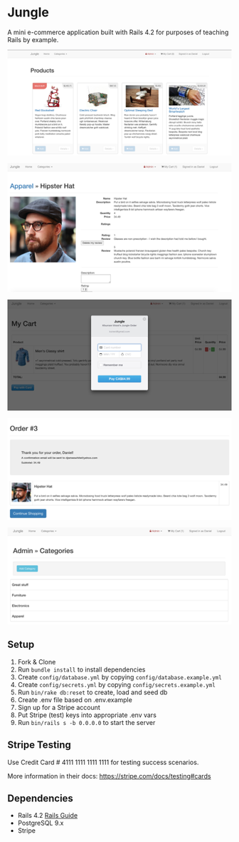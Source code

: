 # Jungle

A mini e-commerce application built with Rails 4.2 for purposes of teaching Rails by example.

!["The Jungle product catalogue"](https://github.com/danvangogh/jungle-rails/blob/master/docs/main_catalogue.png)

!["Product page with reviews"](https://github.com/danvangogh/jungle-rails/blob/master/docs/product_with_reviews.png)

!["Order screen"](https://github.com/danvangogh/jungle-rails/blob/master/docs/place_order.png)

!["Order confirmation"](https://github.com/danvangogh/jungle-rails/blob/master/docs/order_confirmation.png)

!["Admin add product categories"](https://github.com/danvangogh/jungle-rails/blob/master/docs/add_categories.png)


## Setup

1. Fork & Clone
2. Run `bundle install` to install dependencies
3. Create `config/database.yml` by copying `config/database.example.yml`
4. Create `config/secrets.yml` by copying `config/secrets.example.yml`
5. Run `bin/rake db:reset` to create, load and seed db
6. Create .env file based on .env.example
7. Sign up for a Stripe account
8. Put Stripe (test) keys into appropriate .env vars
9. Run `bin/rails s -b 0.0.0.0` to start the server

## Stripe Testing

Use Credit Card # 4111 1111 1111 1111 for testing success scenarios.

More information in their docs: <https://stripe.com/docs/testing#cards>

## Dependencies

* Rails 4.2 [Rails Guide](http://guides.rubyonrails.org/v4.2/)
* PostgreSQL 9.x
* Stripe
